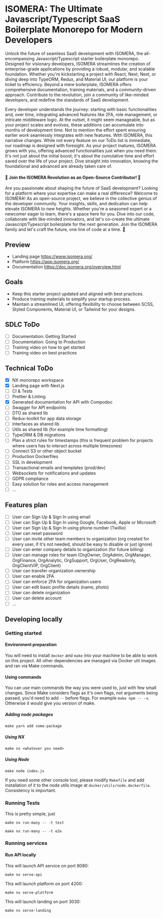 
# ISOMERA: The Ultimate Javascript/Typescript SaaS Boilerplate Monorepo for Modern Developers

Unlock the future of seamless SaaS development with ISOMERA, the all-encompassing Javascript/Typescript starter boilerplate monorepo. Designed for visionary developers, ISOMERA streamlines the creation of enterprise-grade applications by providing a robust, modular, and scalable foundation. Whether you're kickstarting a project with React, Next, Nest, or diving deep into TypeORM, Redux, and Material UI, our platform is your ticket to efficiency. Beyond a mere boilerplate, ISOMERA offers comprehensive documentation, training materials, and a community-driven approach. Contribute to the revolution, join a community of like-minded developers, and redefine the standards of SaaS development.

Every developer understands the journey: starting with basic functionalities and, over time, integrating advanced features like 2FA, role management, or intricate middleware logic. At the outset, it might seem manageable, but as your project scales and evolves, these additions can accumulate into months of development time. Not to mention the effort spent ensuring earlier work seamlessly integrates with new features. With ISOMERA, this narrative changes. While not every feature on our ToDo list is immediate, our roadmap is designed with foresight. As your project matures, ISOMERA grows with you, offering advanced functionalities just when you need them. It's not just about the initial boost; it's about the cumulative time and effort saved over the life of your project. Dive straight into innovation, knowing the foundational and advanced are already taken care of.

#### 🌟 Join the ISOMERA Revolution as an Open-Source Contributor! 🌟

Are you passionate about shaping the future of SaaS development? Looking for a platform where your expertise can make a real difference? Welcome to ISOMERA! As an open-source project, we believe in the collective genius of the developer community. Your insights, skills, and dedication can help elevate ISOMERA to new heights. Whether you're a seasoned expert or a newcomer eager to learn, there's a space here for you. Dive into our code, collaborate with like-minded innovators, and let's co-create the ultimate Javascript/Typescript boilerplate for the next generation. Join the ISOMERA family and let's craft the future, one line of code at a time. 🚀

## Preview

* Landing page https://www.isomera.org/
* Platform https://app.isomera.org/
* Documentation https://doc.isomera.org/overview.html

## Goals

* Keep this starter project updated and aligned with best practices.
* Produce training materials to simplify your startup process.
* Maintain a streamlined UI, offering flexibility to choose between SCSS, Styled Components, Material UI, or Tailwind for your designs.

## SDLC ToDo

- [ ] Documentation: Getting Started
- [ ] Documentation: Going to Production
- [ ] Training video on how to get started
- [ ] Training video on best practices

## Technical ToDo

- [x] NX monorepo workspace
- [x] Landing page with Next.js
- [ ] CI & Tests
- [ ] Prettier & Linting
- [x] Generated documentation for API with Compodoc
- [ ] Swagger for API endpoints
- [ ] DTO as shared lib
- [ ] Redux-toolkit for app data storage
- [ ] Interfaces as shared lib
- [ ] Utils as shared lib (for example time formatting)
- [ ] TypeORM & DB migrations
- [ ] Plan a strict rules for timestamps (this is frequent problem for projects where users has to interact across multiple timezones)
- [ ] Connect S3 or other object bucket
- [ ] Production Dockerfiles
- [ ] SSL in development
- [ ] Transactional emails and templates (prod/dev)
- [ ] Websockets for notifications and updates
- [ ] GDPR compliance
- [ ] Easy solution for roles and access management
- [ ] ...

## Features plan

- [ ] User can Sign Up & Sign In using email
- [ ] User can Sign Up & Sign In using Google, Facebook, Apple or Microsoft
- [ ] User can Sign Up & Sign In using phone number (Twillio)
- [ ] User can reset password
- [ ] User can invite other team members to organization (org created for every user, if it's not needed, should be easy to disable or just ignore)
- [ ] User can enter company details to organization (for future billing)
- [ ] User can manage roles for team (OrgOwner, OrgAdmin, OrgManager, OrgFinance, OrgAnalytic, OrgSupport, OrgUser, OrgReadonly, OrgClientVIP, OrgClient)
- [ ] User can transfer organization ownership
- [ ] User can enable 2FA
- [ ] User can enforce 2FA for organization users
- [ ] User can edit basic profile details (name, photo)
- [ ] User can delete organization
- [ ] User can delete account
- [ ] ...
 
## Developing locally

### Getting started

#### Environment preparation

You will need to install `docker` and `make` into your machine to be able to work on this project. All other dependencies are managed via Docker util images and ran
via Make commands.

#### Using commands

You can use main commands the way you were used to, just with few small changes.
Since Make considers flags as it's own flags, not arguments being passed, you'd need to add `--` before flags. For example `make npm -- -v`. Otherwise it would give you version of make.

##### Adding node packages

```
make yarn add some-package
```

##### Using NX

```
make nx <whatever you need>
```

##### Using Node

```
make node index.js
```

If you need some other console tool, please modify `Makefile` and add installation of it to the node utils image at `docker/utils/node.dockerfile`. Consistency is important.

### Running Tests

This is pretty simple, just

```
make nx run-many -- -t test
```

```
make nx run-many -- -t e2e
```

### Running services

#### Run API locally

This will launch API service on port 8080:

```
make nx serve-api
```

This will launch platform on port 4200:

```
make nx serve-platform
```

This will launch landing on port 3030:

```
make nx serve-landing
```
